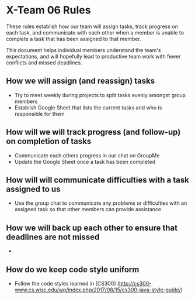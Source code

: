 # X-Team 06 Rules

These rules establish how our team will assign tasks,
track progress on each task, and communicate with each other 
when a member is unable to complete a task that has been assigned to that member.

This document helps individual members understand the team's expectations,
and will hopefully lead to productive team work with fewer conflicts
and missed deadlines.

## How we will assign (and reassign) tasks

* Try to meet weekly during projects to split tasks evenly amongst group members
* Establish Google Sheet that lists the current tasks and who is responsible for them

## How will we will track progress (and follow-up) on completion of tasks

* Communicate each others progress in our chat on GroupMe
* Update the Google Sheet once a task has been completed

## How will will communicate difficulties with a task assigned to us

* Use the group chat to communicate any problems or difficulties with an assigned task so that other members can provide assistance

## How we will back up each other to ensure that deadlines are not missed

* 

## How do we keep code style uniform 
* Follow the code styles learned in [CS300] (http://cs300-www.cs.wisc.edu/wp/index.php/2017/08/15/cs300-java-style-guide/)

